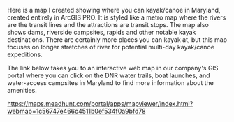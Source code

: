 Here is a map I created showing where you can kayak/canoe in Maryland, created entirely in ArcGIS PRO. It is styled like a metro map where the rivers are the transit lines and the attractions are transit stops. The map also shows dams, riverside campsites, rapids and other notable kayak destinations. There are certainly more places you can kayak at, but this map focuses on longer stretches of river for potential multi-day kayak/canoe expeditions. 

The link below takes you to an interactive web map in our company's GIS portal where you can click on the DNR water trails, boat launches, and water-access campsites in Maryland to find more information about the amenities.

https://maps.meadhunt.com/portal/apps/mapviewer/index.html?webmap=1c56747e466c4511b0ef534f0a9bfd78
